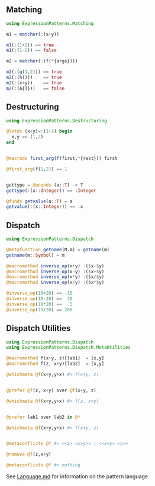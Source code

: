 Matching
--------
```julia
using ExpressionPatterns.Matching

m1 = matcher(:(x+y))

m1(:(1+2)) == true
m1(:(1-2)) == false

m2 = matcher(:(f(*{args})))

m2(:(g(1,2))) == true
m2(:(h()))    == true
m2(:(x+y))    == true
m2(:(A{T}))   == false

```


Destructuring
-------------
```julia
using ExpressionPatterns.Destructuring

@letds (x+y)=:(1+2) begin
  x,y == (1,2)
end


@macrods first_arg(f(first,*{rest})) first

@first_arg(f(1,2)) == 1


gettype = @anonds (a::T) -> T
gettype(:(x::Integer)) == :Integer

@funds getvalue(a::T) = a
getvalue(:(x::Integer)) == :x


```

Dispatch
--------
```julia
using ExpressionPatterns.Dispatch

@metafunction getname(M.m) = getname(m)
getname(m::Symbol) = m

@macromethod inverse_op(x+y) :($x-$y)
@macromethod inverse_op(x-y) :($x+$y)
@macromethod inverse_op(x*y) :($x/$y)
@macromethod inverse_op(x/y) :($x*$y)

@inverse_op(10+20) == -10
@inverse_op(10-20) ==  30
@inverse_op(10*20) ==  .5
@inverse_op(10/20) == 200


```

Dispatch Utilities
------------------
```julia
using ExpressionPatterns.Dispatch
using ExpressionPatterns.Dispatch.MetaUtilities

@macromethod f(x+y, z)[lab1]  = [x,y]
@macromethod f(z, x+y)[lab2]  = [x,y]

@whichmeta @f(x+y,y+x) #> f(x+y, z)


@prefer @f(z, x+y) over @f(x+y, z)

@whichmeta @f(x+y,y+x) #> f(z, x+y)


@prefer lab1 over lab2 in @f

@whichmeta @f(x+y,y+x) #> f(x+y, z)


@metaconflicts @f #> <<z> <x+y>> | <<x+y> <y>>

@remove @f(z,x+y)

@metaconflicts @f #> nothing

```

See [Language.md](./docs/Language.md) for information on the pattern language.
